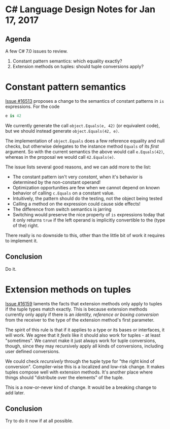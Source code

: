 # C# Language Design Notes for Jan 17, 2017

## Agenda

A few C# 7.0 issues to review.

1. Constant pattern semantics: which equality exactly?
2. Extension methods on tuples: should tuple conversions apply?

# Constant pattern semantics

[Issue #16513](https://github.com/dotnet/roslyn/issues/16513) proposes a change to the semantics of constant patterns in `is` expressions. For the code

``` c#
e is 42
```

We currently generate the call `object.Equals(e, 42)` (or equivalent code), but we should instead generate `object.Equals(42, e)`.

The implementation of `object.Equals` does a few reference equality and null checks, but otherwise delegates to the instance method `Equals` of its *first* argument. So with the current semantics the above would call `e.Equals(42)`, whereas in the proposal we would call `42.Equals(e)`.

The issue lists several good reasons, and we can add more to the list:

- The constant pattern isn't very *constant*, when it's behavior is determined by the non-constant operand!
- Optimization opportunities are few when we cannot depend on known behavior of calling `c.Equals` on a constant value. 
- Intuitively, the pattern should do the testing, not the object being tested
- Calling a method on the expression could cause side effects!
- The difference from switch semantics is jarring
- Switching would preserve the nice property of `is` expressions today that it only returns `true` if the left operand is implicitly convertible to the (type of the) right. 

There really is no downside to this, other than the little bit of work it requires to implement it.

## Conclusion

Do it.


# Extension methods on tuples

[Issue #16159](https://github.com/dotnet/roslyn/issues/16159) laments the facts that extension methods only apply to tuples if the tuple types match exactly. This is because extension methods currently only apply if there is an *identity, reference or boxing conversion* from the receiver to the type of the extension method's first parameter.

The spirit of this rule is that if it applies to a type or its bases or interfaces, it will work. We agree that it *feels* like it should also work for tuples - at least "sometimes". We cannot make it just always work for tuple conversions, though, since they may recursively apply all kinds of conversions, including user defined conversions.

We could check *recursively* through the tuple type for "the right kind of conversion". Compiler-wise this is a localized and low-risk change. It makes tuples compose well with extension methods. It's another place where things should "distribute over the elements" of the tuple.

This is a now-or-never kind of change. It would be a breaking change to add later.

## Conclusion

Try to do it now if at all possible.
